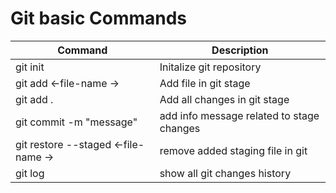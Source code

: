 # Git basic Commands

| Command     | Description|
|-------------|------------|
| git init    | Initalize git repository     |
| git add <-file-name ->  | Add file in git stage     |
| git add . | Add all changes in git stage |
| git commit -m "message" | add info message related to stage changes |
| git restore --staged <-file-name -> | remove added staging file in git |
| git log | show all git changes history |
